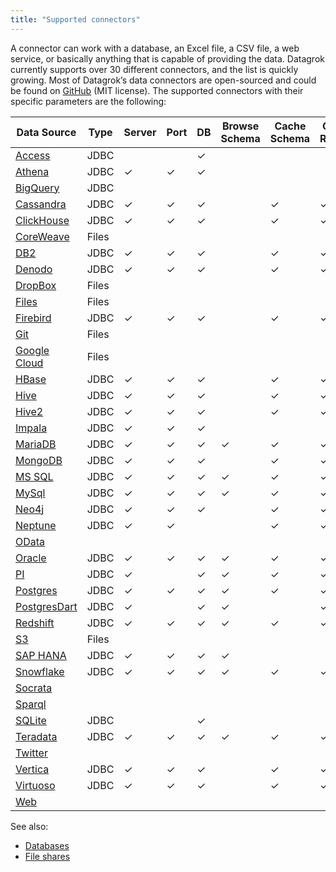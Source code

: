 ```yaml
---
title: "Supported connectors"
---
```



A connector can work with a database, an Excel file, a CSV file, a web service,
or basically anything that is capable of providing the data. Datagrok currently
supports over 30 different connectors, and the list is quickly growing. Most of
Datagrok’s data connectors are open-sourced and could be found on
[GitHub](https://github.com/datagrok-ai/public/tree/master/connectors) (MIT
license). The supported connectors with their specific parameters are the
following:

| Data Source                                         | Type | Server | Port | DB  | Browse Schema | Cache Schema | Cache Results | SSL | Connection String | Login | Password | Other Parameters |
|-----------------------------------------------------|--------|--------|------|-----|--------------|---------------|-----|-------------------|-------|----------|---------------------------------------------------------------------------|-----|
| [Access](./access.md) | JDBC | | | ✓ | | | | | ✓  | ✓  | ✓  | |
| [Athena](./athena.md) | JDBC | ✓ | ✓ | ✓ | | | | | ✓ | | | [See the list](./athena.md) |
| [BigQuery](./bigquery.md) | JDBC | | | | | | | | ✓ | ✓ | ✓ | [See the list](./bigquery.md#connection-parameters)    |
| [Cassandra](./cassandra.md) | JDBC | ✓ | ✓ | ✓ | | ✓ | ✓ | ✓ | ✓ | ✓ | ✓ | |
| [ClickHouse](./clickhouse.md) | JDBC | ✓ | ✓ | ✓ | | ✓ | ✓ | ✓ | ✓ | ✓ | ✓ | |
|[CoreWeave](./coreweave.md) | Files | | | | | | | | | | | [See the list](./coreweave.md#connection-parameters) |
| [DB2](./db2.md) | JDBC | ✓ | ✓ | ✓ | | ✓ | ✓ | ✓ | ✓ | ✓ | ✓ | |
| [Denodo](./denodo.md) | JDBC  | ✓ | ✓ | ✓ | | ✓ | ✓ | ✓ | ✓ | ✓ | ✓ | |
| [DropBox](./dropbox.md) | Files | | | | | | | | | | ✓ | [See the list](./dropbox.md#connection-parameters) |
| [Files](./files.md) | Files | | | | | | | | | ✓ | ✓ | [See the list](./files.md#connection-parameters) |
| [Firebird](./firebird.md) | JDBC  | ✓ | ✓ | ✓ | | ✓ | ✓ | | ✓ | ✓ | ✓ | |
| [Git](./git.md) | Files | | | | | | | | | | | [See the list](./git.md#connection-parameters) |
| [Google Cloud](./googlecloud.md) | Files | | | | | | | | | | | [See the list](./googlecloud.md#connection-parameters) |
| [HBase](./hbase.md) | JDBC | ✓ | ✓ | ✓ | | ✓ | ✓ | ✓ | ✓ | ✓ | ✓ | |
| [Hive](./hive.md) | JDBC | ✓ | ✓ | ✓ | | ✓ | ✓ | ✓ | ✓ | ✓ | ✓ | |
| [Hive2](./hive2.md) | JDBC  | ✓ | ✓ | ✓ | | ✓ | ✓ | ✓ | ✓ | ✓ | ✓ | |
| [Impala](./impala.md) | JDBC | ✓ | ✓ | ✓ | | | | | ✓ | ✓ | ✓ | [See the list](./impala.md#connection-parameters) |
| [MariaDB](./mariadb.md) | JDBC | ✓ | ✓ | ✓ | ✓ |✓ | ✓ | ✓ | ✓ | ✓ | ✓ | |
| [MongoDB](./mongodb.md) | JDBC  | ✓ | ✓ | ✓ | | ✓ | ✓ | | ✓ | ✓ | ✓ ||
| [MS SQL](./mssql.md)| JDBC  | ✓      | ✓    | ✓   |  ✓    | ✓            | ✓             | ✓   | ✓                 | ✓     | ✓        ||
| [MySql](./mysql.md)              | JDBC  | ✓      | ✓    | ✓   |  ✓    | ✓            | ✓             | ✓   | ✓                 | ✓     | ✓        |                                                                           |
| [Neo4j](./neo4j.md)              | JDBC  | ✓      | ✓    | ✓   |     | ✓            | ✓             | ✓   | ✓                 | ✓     | ✓        |                                                                           |
| [Neptune](./neptune.md)      | JDBC  | ✓      | ✓    |    |     | ✓            | ✓             |    | ✓                 |      |         |                                       [See the list](./neptune.md#connection-parameters) |
| [OData](./odata.md)              |       |        |      |     |     |              |               |     |                   |       |          | [See the list](./odata.md#connection-parameters)       |
| [Oracle](./oracle.md)            | JDBC  | ✓      | ✓    | ✓   |   ✓    |✓            | ✓             | ✓   | ✓                 | ✓     | ✓        |                                                                           |
| [PI](./pi.md)                   | JDBC  | ✓       |      | ✓    | ✓    | ✓             | ✓               |     |  ✓                 |    ✓   | ✓         |    [See the list](./pi.md#connection-parameters)       |
| [Postgres](./postgres.md)        | JDBC  | ✓      | ✓    | ✓   |  ✓     | ✓            | ✓             | ✓   | ✓                 | ✓     | ✓        |                                                                           |
| [PostgresDart](./postgres.md)      | JDBC  | ✓      |      | ✓   |  ✓    |              | ✓             | ✓   |                   | ✓     | ✓        |                                                                           |
| [Redshift](./redshift.md)        | JDBC  | ✓      | ✓    | ✓   | ✓    | ✓            | ✓             | ✓   | ✓                 | ✓     | ✓        |                                                                           |
| [S3](./s3.md)                    | Files  |        |      |     |     |              |               |     |                   |       |          | [See the list](./s3.md#connection-parameters)          |
| [SAP HANA](./sap-hana.md)                    | JDBC  |    ✓    |   ✓   |  ✓   | ✓    |              |               |     |                   |   ✓    |  ✓        | [See the list](./sap-hana.md#connection-parameters)          |
| [Snowflake](./snowflake.md)      | JDBC  | ✓      | ✓    | ✓   | ✓    | ✓            | ✓             | ✓   | ✓                 | ✓     | ✓        |                                                                           |
| [Socrata](./socrata.md)          |       |        |      |     |     |              |               |     |                   |       |          | [See the list](./socrata.md#connection-parameters)     |
| [Sparql](./sparql.md)            |       |        |      |     |     |              |               |     |                   |       |          | [See the list](./sparql.md#connection-parameters)      |
| [SQLite](./sqlite.md)            | JDBC  |        |      | ✓   |     |              |               |     | ✓                 | ✓     | ✓        |                                                                           |
| [Teradata](./teradata.md)        | JDBC  | ✓      | ✓    | ✓   |  ✓   | ✓            | ✓             | ✓   | ✓                 | ✓     | ✓        |                                                                           |
| [Twitter](./twitter.md)          |       |        |      |     |     |              |               |     |                   |       |          | [See the list](./twitter.md#connection-parameters)     |
| [Vertica](./vertica.md)          | JDBC  | ✓      | ✓    | ✓   |      |✓            | ✓             | ✓   | ✓                 | ✓     | ✓        |                                                                           |
| [Virtuoso](./virtuoso.md)        | JDBC  | ✓      | ✓    | ✓   |     | ✓            | ✓             | ✓   | ✓                 | ✓     | ✓        |                                                                           |
| [Web](./web.md)                  |       |        |      |     |     |              |               |     |                   |       |          | [See the list](./web.md#connection-parameters)         |

See also:

* [Databases](../databases.mdx)
* [File shares](../../files/files.mdx)
